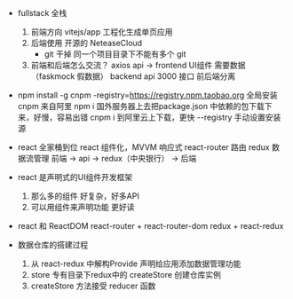 - fullstack 全栈
    1. 前端方向 vitejs/app 工程化生成单页应用
    2. 后端使用 开源的 NeteaseCloud
        - git 干掉
            同一个项目目录下不能有多个 git
    3. 前端和后端怎么交流？
        axios api ->
        frontend UI组件   需要数据（faskmock 假数据）
        backend  api 3000 接口 
        前后端分离

- npm install -g cnpm -registry=https://registry.npm.taobao.org
    全局安装 cnpm  来自阿里
    npm i 国外服务器上去把package.json 中依赖的包下载下来，好慢，容易出错
    cnpm i  到阿里云上下载，更快
    --registry 手动设置安装源

- react 全家桶到位
    react 组件化，MVVM 响应式
    react-router 路由
    redux 数据流管理
        前端 -> api -> redux（中央银行） -> 后端

- react 是声明式的UI组件开发框架
    1. 那么多的组件 好复杂，好多API
    2. 可以用组件来声明功能  更好读

- react 和 ReactDOM
    react-router + react-router-dom
    redux + react-redux

- 数据仓库的搭建过程
    1. 从 react-redux 中解构Provide
        声明给应用添加数据管理功能
    2. store 专有目录下redux中的 createStore 创建仓库实例
    3. createStore 方法接受 reducer 函数